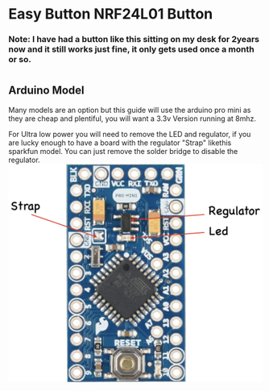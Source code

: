 # Easy Button NRF24L01 Button
### Note: I have had a button like this sitting on my desk for 2years now and it still works just fine, it only gets used once a month or so.
#
## Arduino Model
Many models are an option but this guide will use the arduino pro mini as they are cheap and plentiful, you will want a 3.3v Version running at 8mhz.

For Ultra low power you will need to remove the LED and regulator, if you are lucky enough to have a board with the regulator "Strap" likethis sparkfun model. You can just remove the solder bridge to disable the regulator.
![Regulator Location](/images/ProMini_Reg_Led_Location.jpeg)